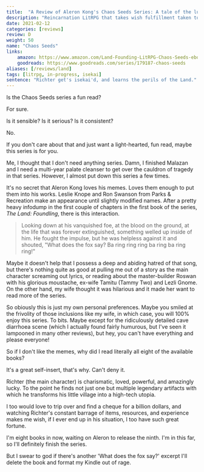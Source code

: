 ```yaml
---
title:  "A Review of Aleron Kong's Chaos Seeds Series: A tale of the luckiest man in the world"
description: "Reincarnation LitRPG that takes wish fulfillment taken to ridiculous levels and throws in as many pop-culture references as possible."
date: 2021-02-12
categories: [reviews]
review: D
weight: 50
name: "Chaos Seeds"
links:
    amazon: https://www.amazon.com/Land-Founding-LitRPG-Chaos-Seeds-ebook/dp/B0172GEB68
    goodreads: https://www.goodreads.com/series/179187-chaos-seeds
aliases: [/reviews/land]
tags: [litrpg, in-progress, isekai]
sentence: "Richter get's isekai'd, and learns the perils of the Land."
---
```


Is the Chaos Seeds series a fun read? 

For sure.

Is it sensible? Is it serious? Is it consistent? 

No.

If you don't care about that and just want a light-hearted, fun read, maybe this series is for you.

Me, I thought that I don't need anything series. Damn, I finished Malazan and I need a multi-year palate cleanser to get over the cauldron of tragedy in that series. However, I almost put down this series a few times.

It's no secret that Aleron Kong loves his memes. Loves them enough to put them into his works. Leslie Knope and Ron Swanson from Parks & Recreation make an appearance until slightly modified names. After a pretty heavy infodump in the first couple of chapters in the first book of the series, *The Land: Foundling*, there is this interaction.

> Looking down at his vanquished foe, at the blood on the ground, at the life that was forever extinguished, something welled up inside of him. He fought the impulse, but he was helpless against it and shouted, "What does the fox say? Ba ring ring ring ba ring ba ring ring!"

Maybe it doesn't help that I possess a deep and abiding hatred of that song, but there's nothing quite as good at pulling me out of a story as the main character screaming out lyrics, or reading about the master-builder Roswan with his glorious moustache, ex-wife Tamitu (Tammy Two) and Lezli Gnome. On the other hand, my wife thought it was hilarious and it made her want to read more of the series.


So obiously this is just my own personal preferences. Maybe you smiled at the frivolity of those inclusions like my wife, in which case, you will 100% enjoy this series. To bits. Maybe except for the ridiculously detailed cave diarrhoea scene (which I actually found fairly humurous, but I've seen it lampooned in many other reviews), but hey, you can't have everything and please everyone!

So if I don't like the memes, why did I read literally all eight of the available books? 

It's a great self-insert, that's why. Can't deny it.

Richter (the main character) is charismatic, loved, powerful, and amazingly lucky. To the point he finds not just one but multiple legendary artifacts with which he transforms his little village into a high-tech utopia. 

I too would love to trip over and find a cheque for a billion dollars, and watching Richter's constant barrage of items, resources, and experience makes me wish, if I ever end up in his situation, I too have such great fortune.



I'm eight books in now, waiting on Aleron to release the ninth. I'm in this far, so I'll definitely finish the series.

But I swear to god if there's another 'What does the fox say?' excerpt I'll delete the book and format my Kindle out of rage.
